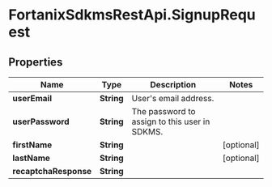 # FortanixSdkmsRestApi.SignupRequest

## Properties
Name | Type | Description | Notes
------------ | ------------- | ------------- | -------------
**userEmail** | **String** | User&#39;s email address. | 
**userPassword** | **String** | The password to assign to this user in SDKMS. | 
**firstName** | **String** |  | [optional] 
**lastName** | **String** |  | [optional] 
**recaptchaResponse** | **String** |  | 


